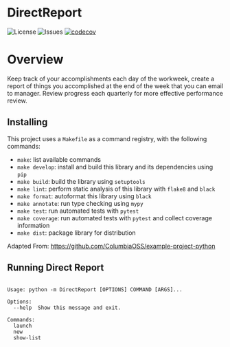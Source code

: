 # DirectReport

![License](https://img.shields.io/github/license/chriswebb09/DirectReport)
![Issues](https://img.shields.io/github/issues/chriswebb09/DirectReport)
[![codecov](https://codecov.io/gh/chriswebb09/DirectReport/branch/main/graph/badge.svg?token=E802G1JVJ5)](https://codecov.io/gh/chriswebb09/DirectReport)

# Overview

Keep track of your accomplishments each day of the workweek, create a report of things you accomplished at the end of the week that you can email to manager.  Review progress each quarterly for more effective performance review.

## Installing

This project uses a `Makefile` as a command registry, with the following commands:
- `make`: list available commands
- `make develop`: install and build this library and its dependencies using `pip`
- `make build`: build the library using `setuptools`
- `make lint`: perform static analysis of this library with `flake8` and `black`
- `make format`: autoformat this library using `black`
- `make annotate`: run type checking using `mypy`
- `make test`: run automated tests with `pytest`
- `make coverage`: run automated tests with `pytest` and collect coverage information
- `make dist`: package library for distribution

Adapted From: https://github.com/ColumbiaOSS/example-project-python

## Running Direct Report

```

Usage: python -m DirectReport [OPTIONS] COMMAND [ARGS]...

Options:
  --help  Show this message and exit.

Commands:
  launch
  new
  show-list
  
```
